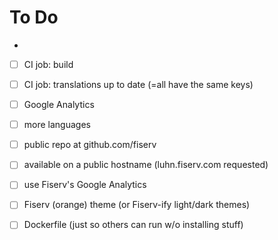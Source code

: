 # To Do

-
- [ ] CI job: build
- [ ] CI job: translations up to date (=all have the same keys)
- [ ] Google Analytics

- [ ] more languages
- [ ] public repo at github.com/fiserv
- [ ] available on a public hostname (luhn.fiserv.com requested)
- [ ] use Fiserv's Google Analytics
- [ ] Fiserv (orange) theme (or Fiserv-ify light/dark themes)
- [ ] Dockerfile (just so others can run w/o installing stuff)
